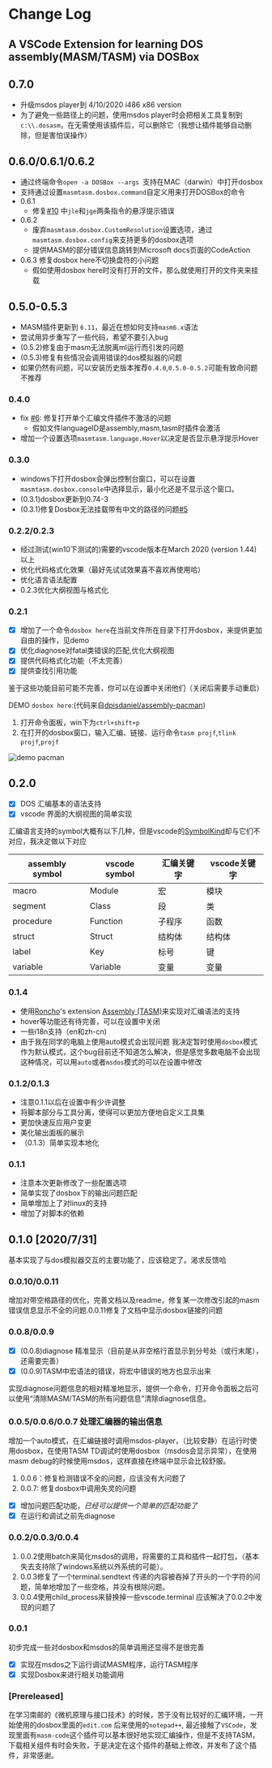 # Change Log

## A VSCode Extension for learning DOS assembly(MASM/TASM) via DOSBox

## 0.7.0

- 升级msdos player到 4/10/2020 i486 x86 version
- 为了避免一些路径上的问题，使用msdos player时会把相关工具复制到`c:\\.dosasm`，在无需使用该插件后，可以删除它（我想让插件能够自动删除，但是害怕误操作）

## 0.6.0/0.6.1/0.6.2

- 通过终端命令`open -a DOSBox --args `支持在MAC（darwin）中打开dosbox
- 支持通过设置`masmtasm.dosbox.command`自定义用来打开DOSBox的命令
- 0.6.1
  - 修复[#10](https://github.com/xsro/masm-tasm/issues/10) 中`jle`和`jge`两条指令的悬浮提示错误
- 0.6.2
  - 废弃`masmtasm.dosbox.CustomResolution`设置选项，通过`masmtasm.dosbox.config`来支持更多的dosbox选项
  - 提供MASM的部分错误信息跳转到Microsoft docs页面的CodeAction
- 0.6.3 修复dosbox here不切换盘符的小问题
  - 假如使用dosbox here时没有打开的文件，那么就使用打开的文件夹来挂载

## 0.5.0-0.5.3

- MASM插件更新到 `6.11`，最近在想如何支持`masm6.x`语法
- 尝试用异步重写了一些代码，希望不要引入bug
- (0.5.2)修复由于masm无法脱离ml运行而引发的问题
- (0.5.3)修复有些情况会调用错误的dos模拟器的问题
- 如果仍然有问题，可以安装历史版本推荐`0.4.0`,`0.5.0-0.5.2`可能有致命问题不推荐

### 0.4.0

- fix [#6](https://github.com/xsro/masm-tasm/issues/6): 修复打开单个汇编文件插件不激活的问题 
  - 假如文件languageID是assembly,masm,tasm时插件会激活
- 增加一个设置选项`masmtasm.language.Hover`以决定是否显示悬浮提示Hover

### 0.3.0

- windows下打开dosbox会弹出控制台窗口，可以在设置`masmtasm.dosbox.console`中选择显示，最小化还是不显示这个窗口。
- (0.3.1)dosbox更新到0.74-3
- (0.3.1)修复Dosbox无法挂载带有中文的路径的问题[#5](https://github.com/xsro/masm-tasm/issues/5)

### 0.2.2/0.2.3

- 经过测试(win10下测试的)需要的vscode版本在March 2020 (version 1.44)以上
- 优化代码格式化效果（最好先试试效果喜不喜欢再使用哈）
- 优化语言语法配置
- 0.2.3优化大纲视图与格式化

### 0.2.1

- [x] 增加了一个命令`dosbox here`在当前文件所在目录下打开dosbox，来提供更加自由的操作，见demo
- [x] 优化diagnose对fatal类错误的匹配,优化大纲视图
- [x] 提供代码格式化功能（不太完善）
- [x] 提供查找引用功能

鉴于这些功能目前可能不完善，你可以在设置中关闭他们（关闭后需要手动重启）

DEMO `dosbox here`:(代码来自[dpisdaniel/assembly-pacman](https://github.com/dpisdaniel/assembly-pacman))

1. 打开命令面板，win下为`ctrl+shift+p`
2. 在打开的dosbox窗口，输入汇编、链接、运行命令`tasm projf`,`tlink projf`,`projf`

![demo pacman](https://github.com/xsro/masm-tasm/raw/main/pics/demo_pacman.gif)

## 0.2.0

- [x] DOS 汇编基本的语法支持
- [x] vscode 界面的大纲视图的简单实现

汇编语言支持的symbol大概有以下几种，但是vscode的[SymbolKind](https://code.visualstudio.com/api/references/vscode-api#SymbolKind)却与它们不对应，我决定做以下对应

| assembly symbol | vscode symbol | 汇编关键字 | vscode关键字 |
| --------------- | ------------- | ---------- | ------------ |
| macro           | Module        | 宏         | 模块         |
| segment         | Class         | 段         | 类           |
| procedure       | Function      | 子程序     | 函数         |
| struct          | Struct        | 结构体     | 结构体       |
| label           | Key           | 标号       | 键           |
| variable        | Variable      | 变量       | 变量         |

### 0.1.4

- 使用[Roncho](https://marketplace.visualstudio.com/publishers/Roncho)'s extension [Assembly (TASM)](https://marketplace.visualstudio.com/items?itemName=Roncho.assembly-8086)来实现对汇编语法的支持
- hover等功能还有待完善，可以在设置中关闭
- 一些i18n支持（en和zh-cn)
- 由于我在同学的电脑上使用auto模式会出现问题 我决定暂时使用`dosbox`模式作为默认模式，这个bug目前还不知道怎么解决，但是感觉多数电脑不会出现这种情况，可以用`auto`或者`msdos`模式的可以在设置中修改

### 0.1.2/0.1.3

- 注意0.1.1以后在设置中有少许调整
- 将脚本部分与工具分离，使得可以更加方便地自定义工具集
- 更加快速反应用户变更
- 美化输出面板的展示
- （0.1.3）简单实现本地化

### 0.1.1

- 注意本次更新修改了一些配置选项
- 简单实现了dosbox下的输出问题匹配
- 简单增加上了对linux的支持
- 增加了对脚本的依赖

## 0.1.0 [2020/7/31]

基本实现了与dos模拟器交互的主要功能了，应该稳定了。渴求反馈哈

### 0.0.10/0.0.11

增加对带空格路径的优化，完善文档以及readme，修复某一次修改引起的masm错误信息显示不全的问题.0.0.11修复了文档中显示dosbox链接的问题

### 0.0.8/0.0.9

- [x] (0.0.8)diagnose 精准显示（目前是从非空格行首显示到分号处（或行末尾），还需要完善）
- [x] (0.0.9)TASM中宏语法的错误，将宏中错误的地方也显示出来

实现diagnose问题信息的相对精准地显示，提供一个命令，打开命令面板之后可以使用“清除MASM/TASM的所有问题信息”清除diagnose信息。

### 0.0.5/0.0.6/0.0.7 处理汇编器的输出信息

增加一个auto模式，在汇编链接时调用msdos-player，（比较安静）在运行时使用dosbox，在使用TASM TD调试时使用dosbox（msdos会显示异常），在使用masm debug的时候使用msdos，这样直接在终端中显示会比较舒服。

1. 0.0.6：修复检测错误不全的问题，应该没有大问题了
2. 0.0.7: 修复dosbox中调用失灵的问题

- [x] 增加问题匹配功能，*已经可以提供一个简单的匹配功能了*
- [x] 在运行和调试之前先diagnose

### 0.0.2/0.0.3/0.0.4

1. 0.0.2使用batch来简化msdos的调用，将需要的工具和插件一起打包，（基本失去支持除了windows系统以外系统的可能）。
2. 0.0.3修复了一个terminal.sendtext 传递的内容被吞掉了开头的一个字符的问题，简单地增加了一些空格，并没有根除问题。
3. 0.0.4使用child_process来替换掉一些vscode.terminal 应该解决了0.0.2中发现的问题了

### 0.0.1

初步完成一些对dosbox和msdos的简单调用还显得不是很完善

- [x] 实现在msdos之下运行调试MASM程序，运行TASM程序
- [x] 实现Dosbox来进行相关功能调用

### [Prereleased]

在学习南邮的《微机原理与接口技术》的时候，苦于没有比较好的汇编环境，一开始使用的dosbox里面的`edit.com` 后来使用的`notepad++`, 最近接触了`VSCode`，发现里面有`masm-code`这个插件可以基本很好地实现汇编操作，但是不支持TASM，下载相关组件有时会失败，于是决定在这个插件的基础上修改，并发布了这个插件，非常感谢。
